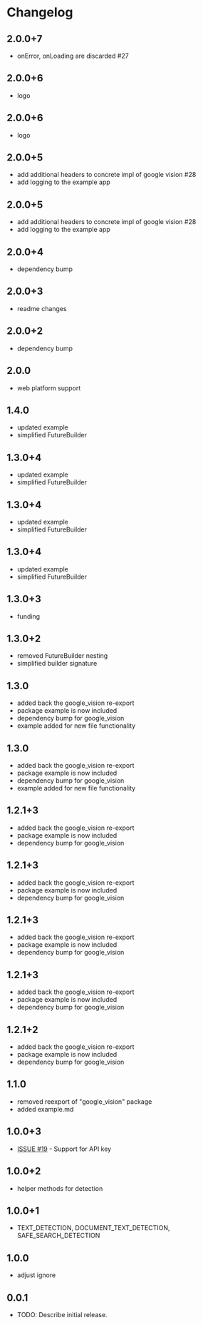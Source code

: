 # Changelog

## 2.0.0+7

* onError, onLoading are discarded #27

## 2.0.0+6

* logo

## 2.0.0+6

* logo

## 2.0.0+5

* add additional headers to concrete impl of google vision #28
* add logging to the example app

## 2.0.0+5

* add additional headers to concrete impl of google vision #28
* add logging to the example app

## 2.0.0+4

* dependency bump

## 2.0.0+3

* readme changes

## 2.0.0+2

* dependency bump

## 2.0.0

* web platform support

## 1.4.0

* updated example
* simplified FutureBuilder

## 1.3.0+4

* updated example
* simplified FutureBuilder

## 1.3.0+4

* updated example
* simplified FutureBuilder

## 1.3.0+4

* updated example
* simplified FutureBuilder

## 1.3.0+3

* funding

## 1.3.0+2

* removed FutureBuilder nesting
* simplified builder signature

## 1.3.0

* added back the google_vision re-export
* package example is now included
* dependency bump for google_vision
* example added for new file functionality

## 1.3.0

* added back the google_vision re-export
* package example is now included
* dependency bump for google_vision
* example added for new file functionality

## 1.2.1+3

* added back the google_vision re-export
* package example is now included
* dependency bump for google_vision

## 1.2.1+3

* added back the google_vision re-export
* package example is now included
* dependency bump for google_vision

## 1.2.1+3

* added back the google_vision re-export
* package example is now included
* dependency bump for google_vision

## 1.2.1+3

* added back the google_vision re-export
* package example is now included
* dependency bump for google_vision

## 1.2.1+2

* added back the google_vision re-export
* package example is now included
* dependency bump for google_vision

## 1.1.0

* removed reexport of &quot;google_vision&quot; package
* added example.md

## 1.0.0+3

* [ISSUE #19](https:&#x2F;&#x2F;github.com&#x2F;faithoflifedev&#x2F;google_vision_workspace&#x2F;issues&#x2F;19) - Support for API key

## 1.0.0+2

* helper methods for detection

## 1.0.0+1

* TEXT_DETECTION, DOCUMENT_TEXT_DETECTION, SAFE_SEARCH_DETECTION

## 1.0.0

* adjust ignore

## 0.0.1

* TODO: Describe initial release.
